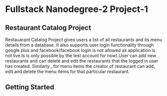 # Fullstack Nanodegree-2 Project-1

## Restaurant Catalog Project

Restauarant Catalog Project gives users a list of all restaurants and its menu details from a database. It also supports user login functionality through google plus and facebook(facebook login is not allowed as application is not live.Is is only possible by the test account for now).User can add new restaurants and can delete and edit the restaurants that the logged in user has created. Similarly , for menu items the creator of restaurant can add, edit and delete the menu items for that particular restaurant.

## Getting Started

